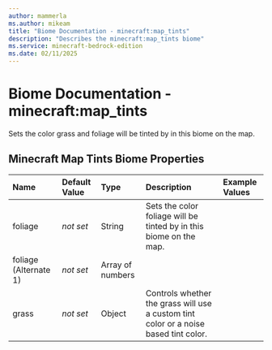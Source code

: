 ```yaml
---
author: mammerla
ms.author: mikeam
title: "Biome Documentation - minecraft:map_tints"
description: "Describes the minecraft:map_tints biome"
ms.service: minecraft-bedrock-edition
ms.date: 02/11/2025 
---
```


# Biome Documentation - minecraft:map_tints

Sets the color grass and foliage will be tinted by in this biome on the map.


## Minecraft Map Tints Biome Properties

|Name       |Default Value |Type |Description |Example Values |
|:----------|:-------------|:----|:-----------|:------------- |
| foliage | *not set* | String | Sets the color foliage will be tinted by in this biome on the map. |  | 
| foliage (Alternate 1) | *not set* | Array of numbers |  |  | 
| grass | *not set* | Object | Controls whether the grass will use a custom tint color or a noise based tint color. |  | 